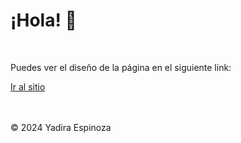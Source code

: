 # ¡Hola! 👋
<br>

Puedes ver el diseño de la página en el siguiente link:

[Ir al sitio](https://yadicep.github.io/BRANCHING/)


<br>
<br>
<div class="footer">
  &copy; 2024 Yadira Espinoza
</div>
